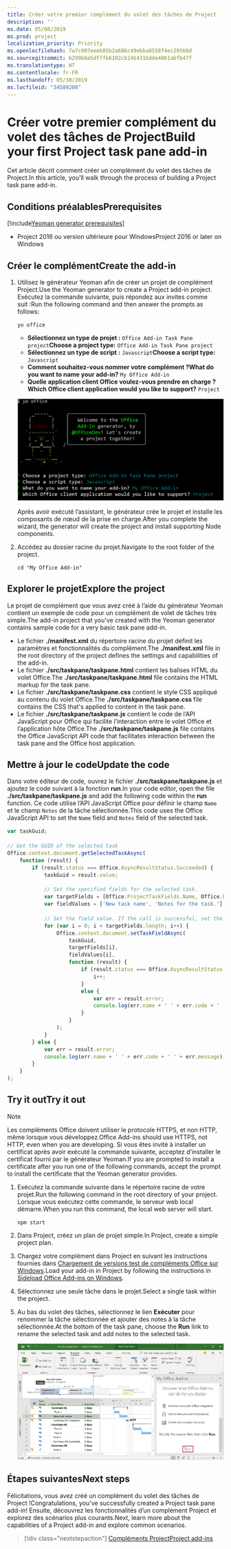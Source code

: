 ```yaml
---
title: Créer votre premier complément du volet des tâches de Project
description: ''
ms.date: 05/08/2019
ms.prod: project
localization_priority: Priority
ms.openlocfilehash: 7a7c907eeeb85b2a686c49ebba0558f4ec20568d
ms.sourcegitcommit: b299b8a5dfffb6102cb14b431bdde4861abfb47f
ms.translationtype: HT
ms.contentlocale: fr-FR
ms.lasthandoff: 05/30/2019
ms.locfileid: "34589208"
---
```

# <a name="build-your-first-project-task-pane-add-in"></a><span data-ttu-id="c727c-102">Créer votre premier complément du volet des tâches de Project</span><span class="sxs-lookup"><span data-stu-id="c727c-102">Build your first Project task pane add-in</span></span>

<span data-ttu-id="c727c-103">Cet article décrit comment créer un complément du volet des tâches de Project.</span><span class="sxs-lookup"><span data-stu-id="c727c-103">In this article, you'll walk through the process of building a Project task pane add-in.</span></span>

## <a name="prerequisites"></a><span data-ttu-id="c727c-104">Conditions préalables</span><span class="sxs-lookup"><span data-stu-id="c727c-104">Prerequisites</span></span>

[!include[Yeoman generator prerequisites](../includes/quickstart-yo-prerequisites.md)]

- <span data-ttu-id="c727c-105">Project 2016 ou version ultérieure pour Windows</span><span class="sxs-lookup"><span data-stu-id="c727c-105">Project 2016 or later on Windows</span></span>

## <a name="create-the-add-in"></a><span data-ttu-id="c727c-106">Créer le complément</span><span class="sxs-lookup"><span data-stu-id="c727c-106">Create the add-in</span></span>

1. <span data-ttu-id="c727c-107">Utilisez le générateur Yeoman afin de créer un projet de complément Project.</span><span class="sxs-lookup"><span data-stu-id="c727c-107">Use the Yeoman generator to create a Project add-in project.</span></span> <span data-ttu-id="c727c-108">Exécutez la commande suivante, puis répondez aux invites comme suit :</span><span class="sxs-lookup"><span data-stu-id="c727c-108">Run the following command and then answer the prompts as follows:</span></span>

    ```command&nbsp;line
    yo office
    ```

    - <span data-ttu-id="c727c-109">**Sélectionnez un type de projet :** `Office Add-in Task Pane project`</span><span class="sxs-lookup"><span data-stu-id="c727c-109">**Choose a project type:** `Office Add-in Task Pane project`</span></span>
    - <span data-ttu-id="c727c-110">**Sélectionnez un type de script :** `Javascript`</span><span class="sxs-lookup"><span data-stu-id="c727c-110">**Choose a script type:** `Javascript`</span></span>
    - <span data-ttu-id="c727c-111">**Comment souhaitez-vous nommer votre complément ?**</span><span class="sxs-lookup"><span data-stu-id="c727c-111">**What do you want to name your add-in?**</span></span> `My Office Add-in`
    - <span data-ttu-id="c727c-112">**Quelle application client Office voulez-vous prendre en charge ?**</span><span class="sxs-lookup"><span data-stu-id="c727c-112">**Which Office client application would you like to support?**</span></span> `Project`

    ![Capture d’écran des invites et des réponses relatives au générateur Yeoman](../images/yo-office-project.png)
    
    <span data-ttu-id="c727c-114">Après avoir exécuté l’assistant, le générateur crée le projet et installe les composants de nœud de la prise en charge.</span><span class="sxs-lookup"><span data-stu-id="c727c-114">After you complete the wizard, the generator will create the project and install supporting Node components.</span></span>
    
2. <span data-ttu-id="c727c-115">Accédez au dossier racine du projet.</span><span class="sxs-lookup"><span data-stu-id="c727c-115">Navigate to the root folder of the project.</span></span>

    ```command&nbsp;line
    cd "My Office Add-in"
    ```

## <a name="explore-the-project"></a><span data-ttu-id="c727c-116">Explorer le projet</span><span class="sxs-lookup"><span data-stu-id="c727c-116">Explore the project</span></span>

<span data-ttu-id="c727c-117">Le projet de complément que vous avez créé à l’aide du générateur Yeoman contient un exemple de code pour un complément de volet de tâches très simple.</span><span class="sxs-lookup"><span data-stu-id="c727c-117">The add-in project that you've created with the Yeoman generator contains sample code for a very basic task pane add-in.</span></span> 

- <span data-ttu-id="c727c-118">Le fichier **./manifest.xml** du répertoire racine du projet définit les paramètres et fonctionnalités du complément.</span><span class="sxs-lookup"><span data-stu-id="c727c-118">The **./manifest.xml** file in the root directory of the project defines the settings and capabilities of the add-in.</span></span>
- <span data-ttu-id="c727c-119">Le fichier **./src/taskpane/taskpane.html** contient les balises HTML du volet Office.</span><span class="sxs-lookup"><span data-stu-id="c727c-119">The **./src/taskpane/taskpane.html** file contains the HTML markup for the task pane.</span></span>
- <span data-ttu-id="c727c-120">Le fichier **./src/taskpane/taskpane.css** contient le style CSS appliqué au contenu du volet Office.</span><span class="sxs-lookup"><span data-stu-id="c727c-120">The **./src/taskpane/taskpane.css** file contains the CSS that's applied to content in the task pane.</span></span>
- <span data-ttu-id="c727c-121">Le fichier **./src/taskpane/taskpane.js** contient le code de l’API JavaScript pour Office qui facilite l’interaction entre le volet Office et l’application hôte Office.</span><span class="sxs-lookup"><span data-stu-id="c727c-121">The **./src/taskpane/taskpane.js** file contains the Office JavaScript API code that facilitates interaction between the task pane and the Office host application.</span></span>

## <a name="update-the-code"></a><span data-ttu-id="c727c-122">Mettre à jour le code</span><span class="sxs-lookup"><span data-stu-id="c727c-122">Update the code</span></span>

<span data-ttu-id="c727c-123">Dans votre éditeur de code, ouvrez le fichier **./src/taskpane/taskpane.js** et ajoutez le code suivant à la fonction **run**.</span><span class="sxs-lookup"><span data-stu-id="c727c-123">In your code editor, open the file **./src/taskpane/taskpane.js** and add the following code within the **run** function.</span></span> <span data-ttu-id="c727c-124">Ce code utilise l’API JavaScript Office pour définir le champ `Name` et le champ `Notes` de la tâche sélectionnée.</span><span class="sxs-lookup"><span data-stu-id="c727c-124">This code uses the Office JavaScript API to set the `Name` field and `Notes` field of the selected task.</span></span>

```js
var taskGuid;

// Get the GUID of the selected task
Office.context.document.getSelectedTaskAsync(
    function (result) {
        if (result.status === Office.AsyncResultStatus.Succeeded) {
            taskGuid = result.value;

            // Set the specified fields for the selected task.
            var targetFields = [Office.ProjectTaskFields.Name, Office.ProjectTaskFields.Notes];
            var fieldValues = ['New task name', 'Notes for the task.'];

            // Set the field value. If the call is successful, set the next field.
            for (var i = 0; i < targetFields.length; i++) {
                Office.context.document.setTaskFieldAsync(
                    taskGuid,
                    targetFields[i],
                    fieldValues[i],
                    function (result) {
                        if (result.status === Office.AsyncResultStatus.Succeeded) {
                            i++;
                        }
                        else {
                            var err = result.error;
                            console.log(err.name + ' ' + err.code + ' ' + err.message);
                        }
                    }
                );
            }
        } else {
            var err = result.error;
            console.log(err.name + ' ' + err.code + ' ' + err.message);
        }
    }
);
```

## <a name="try-it-out"></a><span data-ttu-id="c727c-125">Try it out</span><span class="sxs-lookup"><span data-stu-id="c727c-125">Try it out</span></span>

> [!NOTE]
> <span data-ttu-id="c727c-126">Les compléments Office doivent utiliser le protocole HTTPS, et non HTTP, même lorsque vous développez.</span><span class="sxs-lookup"><span data-stu-id="c727c-126">Office Add-ins should use HTTPS, not HTTP, even when you are developing.</span></span> <span data-ttu-id="c727c-127">Si vous êtes invité à installer un certificat après avoir exécuté la commande suivante, acceptez d’installer le certificat fourni par le générateur Yeoman.</span><span class="sxs-lookup"><span data-stu-id="c727c-127">If you are prompted to install a certificate after you run one of the following commands, accept the prompt to install the certificate that the Yeoman generator provides.</span></span>

1. <span data-ttu-id="c727c-128">Exécutez la commande suivante dans le répertoire racine de votre projet.</span><span class="sxs-lookup"><span data-stu-id="c727c-128">Run the following command in the root directory of your project.</span></span> <span data-ttu-id="c727c-129">Lorsque vous exécutez cette commande, le serveur web local démarre.</span><span class="sxs-lookup"><span data-stu-id="c727c-129">When you run this command, the local web server will start.</span></span>

    ```command&nbsp;line
    npm start
    ```

2. <span data-ttu-id="c727c-130">Dans Project, créez un plan de projet simple.</span><span class="sxs-lookup"><span data-stu-id="c727c-130">In Project, create a simple project plan.</span></span>

3. <span data-ttu-id="c727c-131">Chargez votre complément dans Project en suivant les instructions fournies dans [Chargement de versions test de compléments Office sur Windows](../testing/create-a-network-shared-folder-catalog-for-task-pane-and-content-add-ins.md).</span><span class="sxs-lookup"><span data-stu-id="c727c-131">Load your add-in in Project by following the instructions in [Sideload Office Add-ins on Windows](../testing/create-a-network-shared-folder-catalog-for-task-pane-and-content-add-ins.md).</span></span>

4. <span data-ttu-id="c727c-132">Sélectionnez une seule tâche dans le projet.</span><span class="sxs-lookup"><span data-stu-id="c727c-132">Select a single task within the project.</span></span>

5. <span data-ttu-id="c727c-133">Au bas du volet des tâches, sélectionnez le lien **Exécuter** pour renommer la tâche sélectionnée et ajouter des notes à la tâche sélectionnée.</span><span class="sxs-lookup"><span data-stu-id="c727c-133">At the bottom of the task pane, choose the **Run** link to rename the selected task and add notes to the selected task.</span></span>

    ![Capture d’écran de l’application Project avec le complément du volet des tâches chargé](../images/project-quickstart-addin-1.png)

## <a name="next-steps"></a><span data-ttu-id="c727c-135">Étapes suivantes</span><span class="sxs-lookup"><span data-stu-id="c727c-135">Next steps</span></span>

<span data-ttu-id="c727c-136">Félicitations, vous avez créé un complément du volet des tâches de Project !</span><span class="sxs-lookup"><span data-stu-id="c727c-136">Congratulations, you've successfully created a Project task pane add-in!</span></span> <span data-ttu-id="c727c-137">Ensuite, découvrez les fonctionnalités d’un complément Project et explorez des scénarios plus courants.</span><span class="sxs-lookup"><span data-stu-id="c727c-137">Next, learn more about the capabilities of a Project add-in and explore common scenarios.</span></span>

> [!div class="nextstepaction"]
> [<span data-ttu-id="c727c-138">Compléments Project</span><span class="sxs-lookup"><span data-stu-id="c727c-138">Project add-ins</span></span>](../project/project-add-ins.md)

